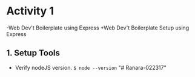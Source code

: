  # Activity 1
-Web Dev't Boilerplate using Express
+Web Dev't Boilerplate Setup using Express
 
 ## 1. Setup Tools
 * Verify nodeJS version. ```$ node --version```
"# Ranara-022317" 
